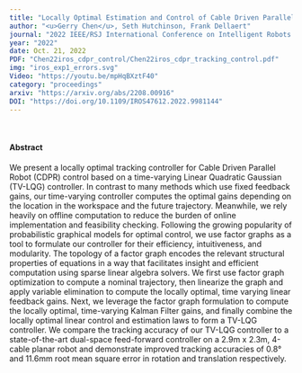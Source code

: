 ```yaml
---
title: "Locally Optimal Estimation and Control of Cable Driven Parallel Robots using Time Varying Linear Quadratic Gaussian Control"
author: "<u>Gerry Chen</u>, Seth Hutchinson, Frank Dellaert"
journal: "2022 IEEE/RSJ International Conference on Intelligent Robots and Systems (IROS)"
year: "2022"
date: Oct. 21, 2022
PDF: "Chen22iros_cdpr_control/Chen22iros_cdpr_tracking_control.pdf"
img: "iros_exp1_errors.svg"
Video: "https://youtu.be/mpHqBXztF40"
category: "proceedings"
arxiv: "https://arxiv.org/abs/2208.00916"
DOI: "https://doi.org/10.1109/IROS47612.2022.9981144"
---
```


<br />

#### Abstract
We present a locally optimal tracking controller for Cable Driven Parallel Robot (CDPR) control based on a time-varying Linear Quadratic Gaussian (TV-LQG) controller. In contrast to many methods which use fixed feedback gains, our time-varying controller computes the optimal gains depending on the location in the workspace and the future trajectory. Meanwhile, we rely heavily on offline computation to reduce the burden of online implementation and feasibility checking. Following the growing popularity of probabilistic graphical models for optimal control, we use factor graphs as a tool to formulate our controller for their efficiency, intuitiveness, and modularity. The topology of a factor graph encodes the relevant structural properties of equations in a way that facilitates insight and efficient computation using sparse linear algebra solvers. We first use factor graph optimization to compute a nominal trajectory, then linearize the graph and apply variable elimination to compute the locally optimal, time varying linear feedback gains. Next, we leverage the factor graph formulation to compute the locally optimal, time-varying Kalman Filter gains, and finally combine the locally optimal linear control and estimation laws to form a TV-LQG controller. We compare the tracking accuracy of our TV-LQG controller to a state-of-the-art dual-space feed-forward controller on a 2.9m x 2.3m, 4-cable planar robot and demonstrate improved tracking accuracies of 0.8° and 11.6mm root mean square error in rotation and translation respectively.

